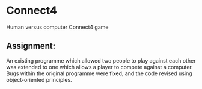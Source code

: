 # Connect4
Human versus computer Connect4 game

## Assignment:
An existing programme which allowed two people to play against each other was extended to one which allows a player to compete against a computer. Bugs within the original programme were fixed, and the code revised using object-oriented principles.
